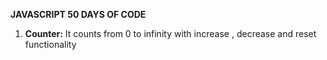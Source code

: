 **JAVASCRIPT 50 DAYS OF CODE**
<ol>
<li><b>Counter:</b> It counts from  0 to infinity  with increase , decrease and reset functionality</li>
</ol>

